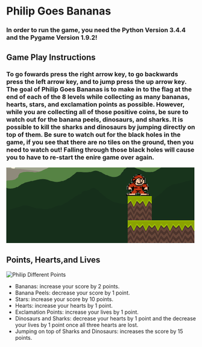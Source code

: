 # Philip Goes Bananas
### In order to run the game, you need the Python Version 3.4.4 and the Pygame Version 1.9.2!


## Game Play Instructions
### To go fowards press the right arrow key, to go backwards press the left arrow key, and to jump press the up arrow key. The goal of Philip Goes Bananas is to make in to the flag at the end of each of the 8 levels while collecting as many bananas, hearts, stars, and exclamation points as possible. However, while you are collecting all of those positive coins, be sure to watch out for the banana peels, dinosaurs, and sharks. It is possible to kill the sharks and dinosaurs by jumping directly on top of them. Be sure to watch out for the black holes in the game, if you see that there are no tiles on the ground, then you need to watch out! Falling through those black holes will cause you to have to re-start the enire game over again.
![Black Holes](black_holes.PNG)

## Points, Hearts,and Lives
![Philip Different Points](philip_different_points.PNG)
* Bananas: increase your score by 2 points.
* Banana Peels: decrease your score by 1 point.
* Stars: increase your score by 10 points.
* Hearts: increase your hearts by 1 point.
* Exclamation Points: increase your lives by 1 point.
* Dinosaurs and Sharks: decrease your hearts by 1 point and the decrease your lives by 1 point once all three hearts are lost.
* Jumping on top of Sharks and Dinosaurs: increases the score by 15 points.
